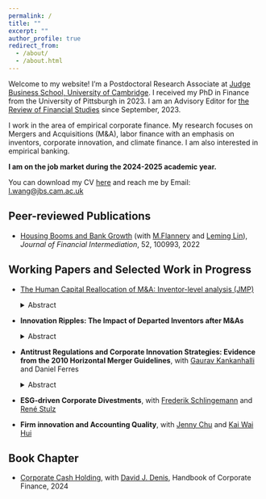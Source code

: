 ```yaml
---
permalink: /
title: ""
excerpt: ""
author_profile: true
redirect_from: 
  - /about/
  - /about.html
---
```


Welcome to my website! I’m a Postdoctoral Research Associate at [Judge Business School, University of Cambridge](https://www.jbs.cam.ac.uk/people/lucy-wang/). I received my PhD in Finance from the University of Pittsburgh in 2023. I am an Advisory Editor for [the Review of Financial Studies](https://academic.oup.com/rfs/pages/Editorial_Board) since September, 2023.  



I work in the area of empirical corporate finance. My research focuses on Mergers and Acquisitions (M&A), labor finance with an emphasis on inventors, corporate innovation, and climate finance. I am also interested in empirical banking.

**I am on the job market during the 2024-2025 academic year.**


You can download my CV [here](https://slucyp.github.io/files/Luxi_Wang_CV.pdf) and reach me by Email: [l.wang@jbs.cam.ac.uk](l.wang@jbs.cam.ac.uk)

## Peer-reviewed Publications
- [Housing Booms and Bank Growth](https://papers.ssrn.com/sol3/papers.cfm?abstract_id=3749564#:~:text=House%20prices%20and%20the%20banking,house%20prices%20grew%20by%2053%25.) (with [M.Flannery](https://warrington.ufl.edu/directory/person/5205/) and [Leming Lin](https://sites.google.com/site/leminglin)), _Journal of Financial Intermediation_, 52, 100993, 2022

## Working Papers and Selected Work in Progress
- [The Human Capital Reallocation of M&A: Inventor-level analysis (JMP)](https://papers.ssrn.com/sol3/papers.cfm?abstract_id=4819472)
   <details>
    <summary>Abstract</summary>
    <span style="font-family:serif;">
    Mergers and acquisitions (M&As) of innovative firms lead to significant inventor restructuring, with high turnover among target inventors. Following M&As, both retained and departing inventors show increased patenting performance. Acquirers retain productive inventors whose expertise aligns with the merging firms, while external hires bring knowledge from non-core areas. Productivity gains for inventors switching jobs are concentrated among non-top performers and those with higher technological overlap at their new employers. These findings suggest that M&As reduce labor market frictions for inventors, reallocating them to more valuable roles within and beyond the merging firms. </span>
  </details>

- **Innovation Ripples: The Impact of Departed Inventors after M&As**
  <details>
    <summary>Abstract</summary>
    <span style="font-family:serif;">
    This paper studies the impact of departed inventors after M&As on non-merging firms. Following M&As in innovative firms, the non-merging firms hiring these departed inventors from merging firms significantly improve their patenting performance. Further, I use the state-level variation in the enforceability of non-compete agreements as an instrument for the firms hiring these inventors to establish the causal relationship of the spillover effect. The existence of positive spillover effects suggests that the benefits of mergers are plausibly underestimated and extend beyond the merging companies.</span>
  </details>

- **Antitrust Regulations and Corporate Innovation Strategies: Evidence from the 2010 Horizontal Merger Guidelines**, with [Gaurav Kankanhalli](https://gauravkankanhalli.com/) and Daniel Ferres
  <details>
   <summary>Abstract</summary>
    <span style="font-family:serif;">
    This study investigates how changes in the stringency of antitrust regulations concerning anti-competitive mergers and acquisitions (M&As) influence firms’ innovation strategies. We do so by exploiting the 2010 United States Department of Justice and Federal Trade Commission announcement of revised horizontal merger guidelines, which represented a notable relaxation of various thresholds concerning the classification of anti-competitive M&A deals. We measure firms' exposures to the revised guidelines by examining market reactions to their initial announcement, and identify firms with positive Cumulative Abnormal Returns (CARs). Using a difference-in-differences approach, we attribute the value creation to two channels: (1) market power channel, where exposed firms show improved operating performance, and (2) innovation channel, where exposed firms’ innovation performance improves in terms of the number and economic value of the patents they file. Focusing on the latter channel, we provide novel evidence that exposed firms increase their collaborative innovation. Our results shed new light on an important yet indirect potential consequence of relaxed antitrust enforcement in altering the costs and benefits of firms engaging in innovation collaboration with peers.</span>
  </details>


- **ESG-driven Corporate Divestments**, with [Frederik Schlingemann](https://business.pitt.edu/professors/frederik-p-schlingemann/) and [René Stulz](https://fisher.osu.edu/people/stulz.1)

- **Firm innovation and Accounting Quality**, with [Jenny Chu](https://www.jbs.cam.ac.uk/people/jenny-chu/) and [Kai Wai Hui](https://www.hkubs.hku.hk/people/kai-wai-hui/)

## Book Chapter
- [Corporate Cash Holding](https://papers.ssrn.com/sol3/papers.cfm?abstract_id=4425890), with [David J. Denis](https://business.pitt.edu/professors/david-j-denis/), Handbook of Corporate Finance, 2024













